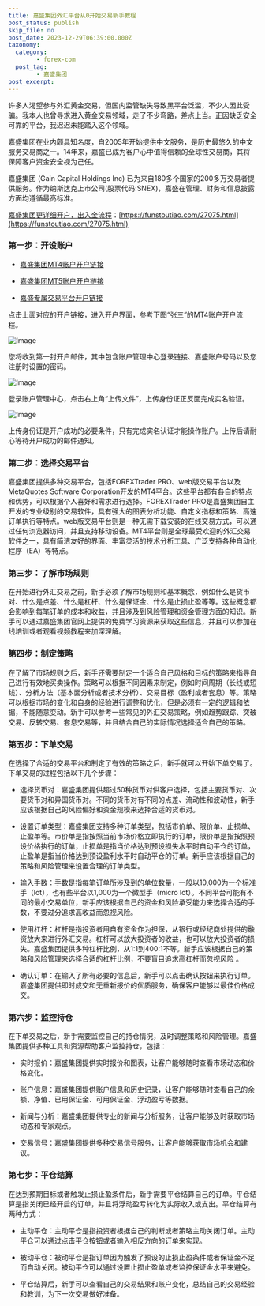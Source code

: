 ```yaml
---
title: 嘉盛集团外汇平台从0开始交易新手教程
post_status: publish
skip_file: no
post_date: 2023-12-29T06:39:00.000Z
taxonomy:
  category:
        - forex-com
  post_tag:
        - 嘉盛集团
post_excerpt: 
---
```

许多人渴望参与外汇黄金交易，但国内监管缺失导致黑平台泛滥，不少人因此受骗。我本人也曾寻求进入黄金交易领域，走了不少弯路，差点上当。正因缺乏安全可靠的平台，我迟迟未能踏入这个领域。

嘉盛集团在业内颇具知名度，自2005年开始提供中文服务，是历史最悠久的中文服务交易商之一。14年来，嘉盛已成为客户心中值得信赖的全球性交易商，其将保障客户资金安全视为己任。

嘉盛集团 (Gain Capital Holdings Inc) 已为来自180多个国家的200多万交易者提供服务。作为纳斯达克上市公司(股票代码:SNEX)，嘉盛在管理、财务和信息披露方面均遵循最高标准。

[嘉盛集团更详细开户，出入金流程](https://funstoutiao.com/27075.html)：[https://funstoutiao.com/27075.html](https://funstoutiao.com/27075.html)

### 第一步：开设账户

* [嘉盛集团MT4账户开户链接](https://s.ssgg.net/jsmt4)

* [嘉盛集团MT5账户开户链接](https://s.ssgg.net/jsmt5)

* [嘉盛专属交易平台开户链接](https://s.ssgg.net/js)

点击上面对应的开户链接，进入开户界面，参考下图“张三”的MT4账户开户流程。

![Image](https://prod-files-secure.s3.us-west-2.amazonaws.com/39ed1227-6d7d-4570-be36-9ccd4a2c4241/7a167aea-686b-400d-af59-4e18eb607a40/640.png?X-Amz-Algorithm=AWS4-HMAC-SHA256&X-Amz-Content-Sha256=UNSIGNED-PAYLOAD&X-Amz-Credential=ASIAZI2LB466SK7XTY24%2F20250812%2Fus-west-2%2Fs3%2Faws4_request&X-Amz-Date=20250812T041316Z&X-Amz-Expires=3600&X-Amz-Security-Token=IQoJb3JpZ2luX2VjEL%2F%2F%2F%2F%2F%2F%2F%2F%2F%2F%2FwEaCXVzLXdlc3QtMiJGMEQCIDPotA35PKXKRwDC8VReteu%2BeAHcru5xz1gaAUwPppxTAiBMvv5B39U1%2BQEiIT1iP7s8c8fdAVghekQFPJCiCT2oliqIBAj4%2F%2F%2F%2F%2F%2F%2F%2F%2F%2F8BEAAaDDYzNzQyMzE4MzgwNSIMEY6ltAoSUHesdBg%2BKtwD9GmEs%2B8wtqt%2BIzdnxYAcP3E4aKi6nMHzsOQ0JgnFhkxYwAV3NQoeopSldPIi3EqM0qc6jyJHr0cevSEISh%2BcosPX8AfE%2FIhj5klgrT7jo1QcPwI5lw1dHNdOGo4OUS8ODU00RQwK50Vu%2FTaIIR%2FXHu0lsyOwQydroaaVJ4BtQGLfaRRGIR7h%2BaP%2FpC7fp%2BywPjndQi9VjxrYt%2Biotbs%2FCQeCmb%2BXd2S9PaTGfwTxO%2B7BY22DDgz%2F9PNXhjIHRGof0UPdmxPHbFFiTYG9%2FA0DVg7MR6PyljS9UQ2k6eagdkD8%2Bp1Hq72whQpmrk9eWRo2rbyeey1%2BPUzwGXlfZhsZsM0d5NPvzuNv60n6f9E0De2yr%2Fwyz84HBMDqIgAUpalx24FMa8AOososn63CCdOy8km%2Bo9vi7LVv2tV0MyXgxKm5%2B1LF1PBSyWBASbSI2puhhh27Z3LXwVTfmiBLdY1thi4yu0rA0DjFuBShUAvnAHSTwwZjAHuBlEsj4Cfpd1nnac424zz1X52ChBxq3r2VLgX%2BDjh5%2FkfoyQHYYpA6%2F%2FG%2BHQndUHfHV7zmcH82DQLhbKgKPrkBSzcpae3JPG3GuyVAbtNPirwM8VyEI9EuoQTjuf6P0ccz%2FCxxmFQw9%2B%2FpxAY6pgHLhqz1O4EmQfpOUxheYXOE4TOfrkUGGV%2Fha%2Fr0HdAiR5wYR1rlp5jvSM77SU3v%2Be%2F3KY8zkWrMwpLpKNj1m5w2wudzsDCb5k8DZA%2Boe5cmz%2FMtG%2BU9jxWdjFjMXN274wtYXWMy7g1MIh1gsbUdQzgLw40JKPEmKmutyYVnUU6BQXgpgdT%2FwS3NUzG1%2Fs1XNz%2FXXZM8WhyLmtKpdo2gkMOV5QpTZtpy&X-Amz-Signature=a6b054f6e641f4b206ff8bb45ebcf031436d9e384d909b6cea143db30239c9ed&X-Amz-SignedHeaders=host&x-amz-checksum-mode=ENABLED&x-id=GetObject)

您将收到第一封开户邮件，其中包含账户管理中心登录链接、嘉盛账户号码以及您注册时设置的密码。

![Image](https://prod-files-secure.s3.us-west-2.amazonaws.com/39ed1227-6d7d-4570-be36-9ccd4a2c4241/eaa1c6b3-2877-4284-a0e1-530e222c27fb/image.png?X-Amz-Algorithm=AWS4-HMAC-SHA256&X-Amz-Content-Sha256=UNSIGNED-PAYLOAD&X-Amz-Credential=ASIAZI2LB466SK7XTY24%2F20250812%2Fus-west-2%2Fs3%2Faws4_request&X-Amz-Date=20250812T041316Z&X-Amz-Expires=3600&X-Amz-Security-Token=IQoJb3JpZ2luX2VjEL%2F%2F%2F%2F%2F%2F%2F%2F%2F%2F%2FwEaCXVzLXdlc3QtMiJGMEQCIDPotA35PKXKRwDC8VReteu%2BeAHcru5xz1gaAUwPppxTAiBMvv5B39U1%2BQEiIT1iP7s8c8fdAVghekQFPJCiCT2oliqIBAj4%2F%2F%2F%2F%2F%2F%2F%2F%2F%2F8BEAAaDDYzNzQyMzE4MzgwNSIMEY6ltAoSUHesdBg%2BKtwD9GmEs%2B8wtqt%2BIzdnxYAcP3E4aKi6nMHzsOQ0JgnFhkxYwAV3NQoeopSldPIi3EqM0qc6jyJHr0cevSEISh%2BcosPX8AfE%2FIhj5klgrT7jo1QcPwI5lw1dHNdOGo4OUS8ODU00RQwK50Vu%2FTaIIR%2FXHu0lsyOwQydroaaVJ4BtQGLfaRRGIR7h%2BaP%2FpC7fp%2BywPjndQi9VjxrYt%2Biotbs%2FCQeCmb%2BXd2S9PaTGfwTxO%2B7BY22DDgz%2F9PNXhjIHRGof0UPdmxPHbFFiTYG9%2FA0DVg7MR6PyljS9UQ2k6eagdkD8%2Bp1Hq72whQpmrk9eWRo2rbyeey1%2BPUzwGXlfZhsZsM0d5NPvzuNv60n6f9E0De2yr%2Fwyz84HBMDqIgAUpalx24FMa8AOososn63CCdOy8km%2Bo9vi7LVv2tV0MyXgxKm5%2B1LF1PBSyWBASbSI2puhhh27Z3LXwVTfmiBLdY1thi4yu0rA0DjFuBShUAvnAHSTwwZjAHuBlEsj4Cfpd1nnac424zz1X52ChBxq3r2VLgX%2BDjh5%2FkfoyQHYYpA6%2F%2FG%2BHQndUHfHV7zmcH82DQLhbKgKPrkBSzcpae3JPG3GuyVAbtNPirwM8VyEI9EuoQTjuf6P0ccz%2FCxxmFQw9%2B%2FpxAY6pgHLhqz1O4EmQfpOUxheYXOE4TOfrkUGGV%2Fha%2Fr0HdAiR5wYR1rlp5jvSM77SU3v%2Be%2F3KY8zkWrMwpLpKNj1m5w2wudzsDCb5k8DZA%2Boe5cmz%2FMtG%2BU9jxWdjFjMXN274wtYXWMy7g1MIh1gsbUdQzgLw40JKPEmKmutyYVnUU6BQXgpgdT%2FwS3NUzG1%2Fs1XNz%2FXXZM8WhyLmtKpdo2gkMOV5QpTZtpy&X-Amz-Signature=eaa0f608622999851cd0d21d863c260ccc603d459e24be382206f94f322e3938&X-Amz-SignedHeaders=host&x-amz-checksum-mode=ENABLED&x-id=GetObject)

登录账户管理中心，点击右上角“上传文件”，上传身份证正反面完成实名验证。

![Image](https://prod-files-secure.s3.us-west-2.amazonaws.com/39ed1227-6d7d-4570-be36-9ccd4a2c4241/54090639-09fc-46b4-a135-e0289f707147/image.png?X-Amz-Algorithm=AWS4-HMAC-SHA256&X-Amz-Content-Sha256=UNSIGNED-PAYLOAD&X-Amz-Credential=ASIAZI2LB466SK7XTY24%2F20250812%2Fus-west-2%2Fs3%2Faws4_request&X-Amz-Date=20250812T041316Z&X-Amz-Expires=3600&X-Amz-Security-Token=IQoJb3JpZ2luX2VjEL%2F%2F%2F%2F%2F%2F%2F%2F%2F%2F%2FwEaCXVzLXdlc3QtMiJGMEQCIDPotA35PKXKRwDC8VReteu%2BeAHcru5xz1gaAUwPppxTAiBMvv5B39U1%2BQEiIT1iP7s8c8fdAVghekQFPJCiCT2oliqIBAj4%2F%2F%2F%2F%2F%2F%2F%2F%2F%2F8BEAAaDDYzNzQyMzE4MzgwNSIMEY6ltAoSUHesdBg%2BKtwD9GmEs%2B8wtqt%2BIzdnxYAcP3E4aKi6nMHzsOQ0JgnFhkxYwAV3NQoeopSldPIi3EqM0qc6jyJHr0cevSEISh%2BcosPX8AfE%2FIhj5klgrT7jo1QcPwI5lw1dHNdOGo4OUS8ODU00RQwK50Vu%2FTaIIR%2FXHu0lsyOwQydroaaVJ4BtQGLfaRRGIR7h%2BaP%2FpC7fp%2BywPjndQi9VjxrYt%2Biotbs%2FCQeCmb%2BXd2S9PaTGfwTxO%2B7BY22DDgz%2F9PNXhjIHRGof0UPdmxPHbFFiTYG9%2FA0DVg7MR6PyljS9UQ2k6eagdkD8%2Bp1Hq72whQpmrk9eWRo2rbyeey1%2BPUzwGXlfZhsZsM0d5NPvzuNv60n6f9E0De2yr%2Fwyz84HBMDqIgAUpalx24FMa8AOososn63CCdOy8km%2Bo9vi7LVv2tV0MyXgxKm5%2B1LF1PBSyWBASbSI2puhhh27Z3LXwVTfmiBLdY1thi4yu0rA0DjFuBShUAvnAHSTwwZjAHuBlEsj4Cfpd1nnac424zz1X52ChBxq3r2VLgX%2BDjh5%2FkfoyQHYYpA6%2F%2FG%2BHQndUHfHV7zmcH82DQLhbKgKPrkBSzcpae3JPG3GuyVAbtNPirwM8VyEI9EuoQTjuf6P0ccz%2FCxxmFQw9%2B%2FpxAY6pgHLhqz1O4EmQfpOUxheYXOE4TOfrkUGGV%2Fha%2Fr0HdAiR5wYR1rlp5jvSM77SU3v%2Be%2F3KY8zkWrMwpLpKNj1m5w2wudzsDCb5k8DZA%2Boe5cmz%2FMtG%2BU9jxWdjFjMXN274wtYXWMy7g1MIh1gsbUdQzgLw40JKPEmKmutyYVnUU6BQXgpgdT%2FwS3NUzG1%2Fs1XNz%2FXXZM8WhyLmtKpdo2gkMOV5QpTZtpy&X-Amz-Signature=8beff5630e27d88ab28cb16c15c149b1b913da051539fe43037b4f9659bcc481&X-Amz-SignedHeaders=host&x-amz-checksum-mode=ENABLED&x-id=GetObject)

上传身份证是开户成功的必要条件，只有完成实名认证才能操作账户。上传后请耐心等待开户成功的邮件通知。

### 第二步：选择交易平台

嘉盛集团提供多种交易平台，包括FOREXTrader PRO、web版交易平台以及MetaQuotes Software Corporation开发的MT4平台。这些平台都有各自的特点和优势，可以根据个人喜好和需求进行选择。FOREXTrader PRO是嘉盛集团自主开发的专业级别的交易软件，具有强大的图表分析功能、自定义指标和策略、高速订单执行等特点。web版交易平台则是一种无需下载安装的在线交易方式，可以通过任何浏览器访问，并且支持移动设备。MT4平台则是全球最受欢迎的外汇交易软件之一，具有简洁友好的界面、丰富灵活的技术分析工具、广泛支持各种自动化程序（EA）等特点。

### 第三步：了解市场规则

在开始进行外汇交易之前，新手必须了解市场规则和基本概念，例如什么是货币对、什么是点差、什么是杠杆、什么是保证金、什么是止损止盈等等。这些概念都会影响到每笔订单的成本和收益，并且涉及到风险管理和资金管理方面的知识。新手可以通过嘉盛集团官网上提供的免费学习资源来获取这些信息，并且可以参加在线培训或者观看视频教程来加深理解。

### 第四步：制定策略

在了解了市场规则之后，新手还需要制定一个适合自己风格和目标的策略来指导自己进行有效地买卖操作。策略可以根据不同因素来制定，例如时间周期（长线或短线）、分析方法（基本面分析或者技术分析）、交易目标（盈利或者套息）等。策略可以根据市场的变化和自身的经验进行调整和优化，但是必须有一定的逻辑和依据，不能随意变动。新手可以参考一些常见的外汇交易策略，例如趋势跟踪、突破交易、反转交易、套息交易等，并且结合自己的实际情况选择适合自己的策略。

### 第五步：下单交易

在选择了合适的交易平台和制定了有效的策略之后，新手就可以开始下单交易了。下单交易的过程包括以下几个步骤：

* 选择货币对：嘉盛集团提供超过50种货币对供客户选择，包括主要货币对、次要货币对和异国货币对。不同的货币对有不同的点差、流动性和波动性，新手应该根据自己的风险偏好和资金规模来选择合适的货币对。

* 设置订单类型：嘉盛集团支持多种订单类型，包括市价单、限价单、止损单、止盈单等。市价单是指按照当前市场价格立即执行的订单，限价单是指按照预设价格执行的订单，止损单是指当价格达到预设损失水平时自动平仓的订单，止盈单是指当价格达到预设盈利水平时自动平仓的订单。新手应该根据自己的策略和风险管理来设置合理的订单类型。

* 输入手数：手数是指每笔订单所涉及到的单位数量，一般以10,000为一个标准手（lot），也有些平台以1,000为一个微型手（micro lot）。不同平台可能有不同的最小交易单位，新手应该根据自己的资金和风险承受能力来选择合适的手数，不要过分追求高收益而忽视风险。

* 使用杠杆：杠杆是指投资者用自有资金作为担保，从银行或经纪商处提供的融资放大来进行外汇交易。杠杆可以放大投资者的收益，也可以放大投资者的损失。嘉盛集团提供多种杠杆比例，从1:1到400:1不等。新手应该根据自己的策略和风险管理来选择合适的杠杆比例，不要盲目追求高杠杆而忽视风险 。

* 确认订单：在输入了所有必要的信息后，新手可以点击确认按钮来执行订单。嘉盛集团提供即时成交和无重新报价的优质服务，确保客户能够以最佳价格成交。

### 第六步：监控持仓

在下单交易之后，新手需要监控自己的持仓情况，及时调整策略和风险管理。嘉盛集团提供多种工具和资源帮助客户监控持仓，包括：

* 实时报价：嘉盛集团提供实时报价和图表，让客户能够随时查看市场动态和价格变化。

* 账户信息：嘉盛集团提供账户信息和历史记录，让客户能够随时查看自己的余额、净值、已用保证金、可用保证金、浮动盈亏等数据。

* 新闻与分析：嘉盛集团提供专业的新闻与分析服务，让客户能够及时获取市场动态和专家观点。

* 交易信号：嘉盛集团提供多种交易信号服务，让客户能够获取市场机会和建议。

### 第七步：平仓结算

在达到预期目标或者触发止损止盈条件后，新手需要平仓结算自己的订单。平仓结算是指关闭已经开启的订单，并且将浮动盈亏转化为实际收入或支出。平仓结算有两种方式：

* 主动平仓：主动平仓是指投资者根据自己的判断或者策略主动关闭订单。主动平仓可以通过点击平仓按钮或者输入相反方向的订单来实现。

* 被动平仓：被动平仓是指订单因为触发了预设的止损止盈条件或者保证金不足而自动关闭。被动平仓可以通过设置止损止盈单或者监控保证金水平来避免。

* 平仓结算后，新手可以查看自己的交易结果和账户变化，总结自己的交易经验和教训，为下一次交易做好准备。
